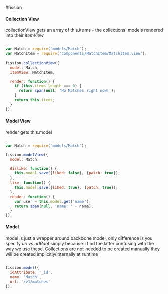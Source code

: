 #fission


#### Collection View 
collectionView gets an array of this.items - the collections' models rendered into their *itemView*

```js

var Match = require('models/Match');
var MatchItem = require('components/MatchItem/MatchItem.view');

fission.collectionView({
  model: Match,
  itemView: MatchItem,

  render: function() {
    if (this.items.length === 0) {
      return span(null, 'No Matches right now!');
    }
    return this.items;
  }
});

```     
     
#### Model View

render gets this.model

```js

var Match = require('models/Match');

fission.modelView({
  model: Match,

  dislike: function() {
    this.model.save({liked: false}, {patch: true});
  },
  like: function() {
    this.model.save({liked: true}, {patch: true});
  },
  render: function() {
    var user = this.model.get('name');
    return span(null, 'name: ' + name);
  }
});

```

#### Model 

model is just a wrapper around backbone model, only difference is you specify *url* vs *urlRoot* simply because i find the latter confusing with the way we use these.  Collections are not needed to be created manually they will be created implicitly/internally at runtime

```js

fission.model({
  idAttribute: '_id',
  name: 'Match',
  url: '/v1/matches'
});

```
